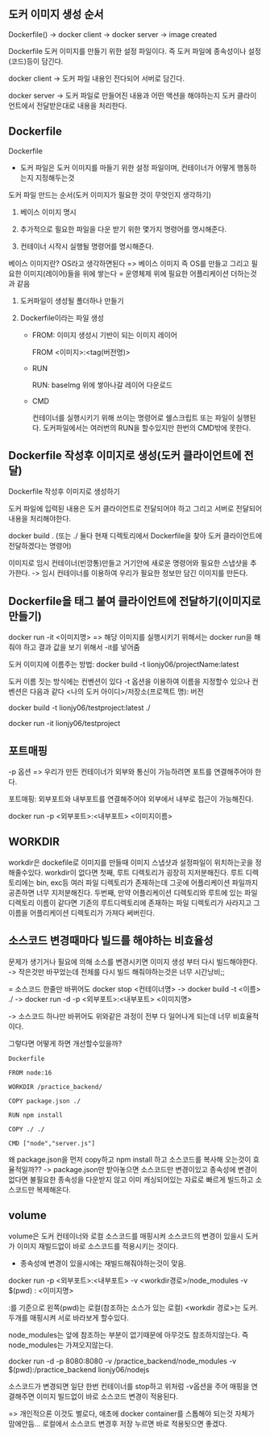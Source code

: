 ## 도커 이미지 생성 순서

Dockerfile() -> docker client -> docker server -> image created

Dockerfile 도커 이미지를 만들기 위한 설정 파일이다. 즉 도커 파일에 종속성이나 설정(코드)등이 담긴다.

docker client -> 도커 파일 내용인 전다되어 서버로 담긴다.

docker server -> 도커 파일로 만들어진 내용과 어떤 액션을 해야하는지 도커 클라이언트에서 전달받은대로 내용을 처리한다.


## Dockerfile 
Dockerfile

-   도커 파일은 도커 이미지를 마들기 위한 설정 파일이며, 컨테이너가 어떻게 행동하는지 지정해두는것
    

도커 파일 만드는 순서(도커 이미지가 필요한 것이 무엇인지 생각하기)

1.  베이스 이미지 명시
    
2.  추가적으로 필요한 파일을 다운 받기 위한 몇가지 명령어를 명시해준다.
    
3.  컨테이너 시작시 실행될 명령어를 명시해준다.
    

베이스 이미지란? OS라고 생각하면된다 => 베이스 이미지 즉 OS를 만들고 그리고 필요한 이미지(레이어)들을 위에 쌓는다 = 운영체제 위에 필요한 어플리케이션 더하는것과 같음

1.  도커파일이 생성될 폴더하나 만들기
    
2.  Dockerfile이라는 파일 생성
    
    -   FROM: 이미지 생성시 기반이 되는 이미지 레이어
        
        FROM <이미지>:<tag(버전명)>
        
    -   RUN
        
        RUN: baseImg 위에 쌓아나갈 레이어 다운로드
        
    -   CMD
        
        컨테이너를 실행시키기 위해 쓰이는 명령어로 쉘스크립트 또는 파일이 실행된다. 도커파일에서는 여러번의 RUN을 할수있지만 한번의 CMD밖에 못한다.

## Dockerfile 작성후 이미지로 생성(도커 클라이언트에 전달)

Dockerfile 작성후 이미지로 생성하기

도커 파일에 입력된 내용은 도커 클라이언트로 전달되어야 하고 그리고 서버로 전달되어 내용을 처리해야한다.

docker build . (또는 ./ 둘다 현재 디렉토리에서 Dockerfile을 찾아 도커 클라이언트에 전달하겠다는 명령어)

이미지로 임시 컨테이너(빈깡통)만들고 거기안에 새로운 명령어와 필요한 스냅샷을 추가한다. -> 임시 컨테이너를 이용하여 우리가 필요한 정보만 담긴 이미지를 만든다.

## Dockerfile을 태그 붙여 클라이언트에 전달하기(이미지로 만들기)
docker run -it <이미지명> => 해당 이미지를 실행시키기 위해서는 docker run을 해줘야 하고 결과 값을 보기 위해서 -it를 넣어줌

도커 이미지에 이름주는 방법: docker build -t lionjy06/projectName:latest

도커 이름 짓는 방식에는 컨벤션이 있다 -t 옵션을 이용하여 이름을 지정할수 있으나 컨벤션은 다음과 같다 <나의 도커 아이디>/저장소(프로젝트 명): 버전

docker build -t lionjy06/testproject:latest ./

docker run -it lionjy06/testproject

## 포트매핑

-p 옵션 => 우리가 만든 컨테이너가 외부와 통신이 가능하려면 포트를 연결해주어야 한다.

포트매핑: 외부포트와 내부포트를 연결해주어야 외부에서 내부로 접근이 가능해진다.

docker run -p <외부포트>:<내부포트> <이미지이름>

## WORKDIR
workdir은 dockefile로 이미지를 만들때 이미지 스냅샷과 설정파일이 위치하는곳을 정해줄수있다. workdir이 없다면 첫째, 루트 디렉토리가 굉장히 지저분해진다. 루트 디렉토리에는 bin, exc등 여러 파일 디렉토리가 존재하는데 그곳에 어플리케이션 파일까지 공존하면 너무 지저분해진다. 두번째, 만약 어플리케이션 디렉토리와 루트에 있는 파일디렉토리 이름이 같다면 기존의 루트디렉토리에 존재하는 파일 디렉토리가 사라지고 그 이름을 어플리케이션 디렉토리가 가져다 써버린다. 

## 소스코드 변경때마다 빌드를 해야하는 비효율성
문제가 생기거나 필요에 의해 소스를 변경시키면 이미지 생성 부터 다시 빌드해야한다. -> 작은것만 바꾸었는데 전체를 다시 빌드 해줘야하는것은 너무 시간낭비;;

= 소스코드 한줄만 바뀌어도 docker stop <컨테이너명> -> docker build -t <이름> ./ -> docker run -d -p <외부포트>:<내부포트> <이미지명>

-> 소스코드 하나만 바뀌어도 위와같은 과정이 전부 다 일어나게 되는데 너무 비효율적이다.

그렇다면 어떻게 하면 개선할수있을까?

```
Dockerfile

FROM node:16

WORKDIR /practice_backend/

COPY package.json ./

RUN npm install

COPY ./ ./

CMD ["node","server.js"]

```
왜 package.json을 먼저 copy하고 npm install 하고 소스코드를 복사해 오는것이 효율적일까?? -> package.json만 받아놓으면 소스코드만 변경이있고 종속성에 변경이 없다면 불필요한 종속성을 다운받지 않고 이미 캐싱되어있는 자료로 빠르게 빌드하고 소스코드만 복제해온다.


## volume
volume은 도커 컨테이너와 로컬 소스코드를 매핑시켜 소스코드의 변경이 있을시 도커가 이미지 재빌드없이 바로 소스코드를 적용시키는 것이다.

-   종속성에 변경이 있을시에는 재빌드해줘야하는것이 맞음.
    

docker run -p <외부포트>:<내부포트> -v <workdir경로>/node_modules -v $(pwd) :<workdir> <이미지명>

:를 기준으로 왼쪽(pwd)는 로컬(참조하는 소스가 있는 로컬) <workdir 경로>는 도커. 두개를 매핑시켜 서로 바라보게 할수있다.

node_modules는 앞에 참조하는 부분이 없기때문에 아무것도 참조하지않는다. 즉 node_modules는 가져오지않는다.

docker run -d -p 8080:8080 -v /practice_backend/node_modules -v $(pwd):/practice_backend lionjy06/nodejs

소스코드가 변경되면 일단 한번 컨테이너를 stop하고 위처럼 -v옵션을 주어 매핑을 연결해주면 이미지 빌드없이 바로 소스코드 변경이 적용된다.

=> 개인적으론 이것도 별로다, 애초에 docker container를 스톱해야 되는것 자체가 맘에안듬... 로컬에서 소스코드 변경후 저장 누르면 바로 적용됫으면 좋겠다.

